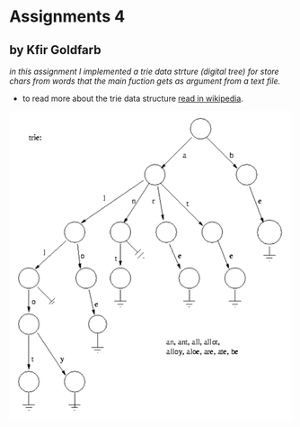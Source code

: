 # Assignments 4
## by Kfir Goldfarb

<i>in this assignment I implemented a trie data strture (digital tree) for store chars from words that the main fuction gets as argument from a text file.</i>
* to read more about the trie data structure <a href="https://en.wikipedia.org/wiki/Trie">read in wikipedia</a>.

<img src="https://github.com/kggold4/sw_systems_hw4/blob/main/images/trie.png">